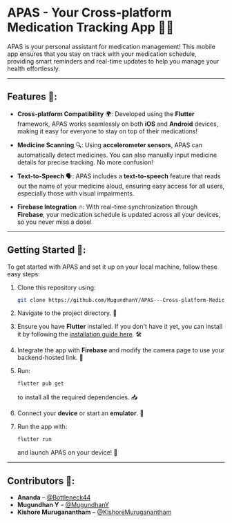 
# **APAS** - Your Cross-platform Medication Tracking App 💊📱

APAS is your personal assistant for medication management! This mobile app ensures that you stay on track with your medication schedule, providing smart reminders and real-time updates to help you manage your health effortlessly. 

---

## **Features** 🌟:

- **Cross-platform Compatibility** 🌍: Developed using the **Flutter** framework, APAS works seamlessly on both **iOS** and **Android** devices, making it easy for everyone to stay on top of their medications!

- **Medicine Scanning** 🔍: Using **accelerometer sensors**, APAS can automatically detect medicines. You can also manually input medicine details for precise tracking. No more confusion!

- **Text-to-Speech** 🗣️: APAS includes a **text-to-speech** feature that reads out the name of your medicine aloud, ensuring easy access for all users, especially those with visual impairments.

- **Firebase Integration** 🔥: With real-time synchronization through **Firebase**, your medication schedule is updated across all your devices, so you never miss a dose!

---

## **Getting Started** 🚀:

To get started with APAS and set it up on your local machine, follow these easy steps:

1. Clone this repository using:
   ```bash
   git clone https://github.com/MugundhanY/APAS---Cross-platform-Medication-Tracking-Application.git
   ```

2. Navigate to the project directory. 📂

3. Ensure you have **Flutter** installed. If you don't have it yet, you can install it by following the [installation guide here](https://flutter.dev/docs/get-started/install). 🛠️

4. Integrate the app with **Firebase** and modify the camera page to use your backend-hosted link. 🔗

5. Run:
   ```bash
   flutter pub get
   ```
   to install all the required dependencies. 📥

6. Connect your **device** or start an **emulator**. 📱

7. Run the app with:
   ```bash
   flutter run
   ```
   and launch APAS on your device! 🚀

---

## **Contributors** 🤝:

- **Ananda** – [@Bottleneck44](https://github.com/Bottleneck44)
- **Mugundhan Y** – [@MugundhanY](https://github.com/MugundhanY)
- **Kishore Muruganantham** – [@KishoreMuruganantham](https://github.com/KishoreMuruganantham)
